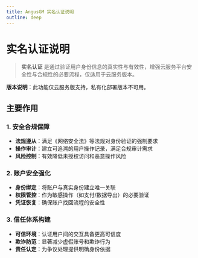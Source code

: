 ```yaml
---
title: AngusGM 实名认证说明
outline: deep
---
```


# 实名认证说明

> **实名认证** 是通过验证用户身份信息的真实性与有效性，增强云服务平台安全性与合规性的必要流程，仅适用于云服务版本。 

**版本说明**：此功能仅云服务版支持，私有化部署版本不可用。

## 主要作用

### 1. 安全合规保障
- **法规遵从**：满足《网络安全法》等法规对身份验证的强制要求
- **操作审计**：建立可追溯的用户操作记录，满足合规审计需求
- **风险控制**：有效降低未授权访问和恶意操作风险

### 2. 账户安全强化
- **身份绑定**：将账户与真实身份建立唯一关联
- **权限管控**：作为敏感操作（如支付/数据导出）的必要验证
- **凭证恢复**：确保账户找回流程的安全性

### 3. 信任体系构建
- **可信环境**：认证用户间的交互具备更高可信度
- **欺诈防范**：显著减少虚假账号和欺诈行为
- **责任认定**：为争议处理提供明确身份依据